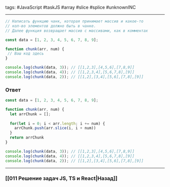 tags: #JavaScript #taskJS #array #slice #splice #unknownINC
___

```js
// Написать функцию чанк, которая принимает массив и какое-то 
// кол-во элементов должно быть в чанке.
// Далее функция возвращает массив с массивами, как в комментах

const data = [1, 2, 3, 4, 5, 6, 7, 8, 9];

function chunk(arr, num) {
 // Ваш код здесь
}

console.log(chunk(data, 3)); // [[1,2,3],[4,5,6],[7,8,9]]
console.log(chunk(data, 4)); // [[1,2,3,4],[5,6,7,8],[9]]
console.log(chunk(data, 2)); // [[1,2],[3,4],[5,6],[7,8],[9]]
```

### Ответ

```js
const data = [1, 2, 3, 4, 5, 6, 7, 8, 9];

function chunk(arr, num) {
  let arrChunk = [];
  
  for(let i = 0; i < arr.length; i += num) {
    arrChunk.push(arr.slice(i, i + num))
  }
  return arrChunk
}

console.log(chunk(data, 3)); // [[1,2,3],[4,5,6],[7,8,9]]
console.log(chunk(data, 4)); // [[1,2,3,4],[5,6,7,8],[9]]
console.log(chunk(data, 2)); // [[1,2],[3,4],[5,6],[7,8],[9]]
```

___
### [[011 Решение задач JS, TS и React|Назад]]